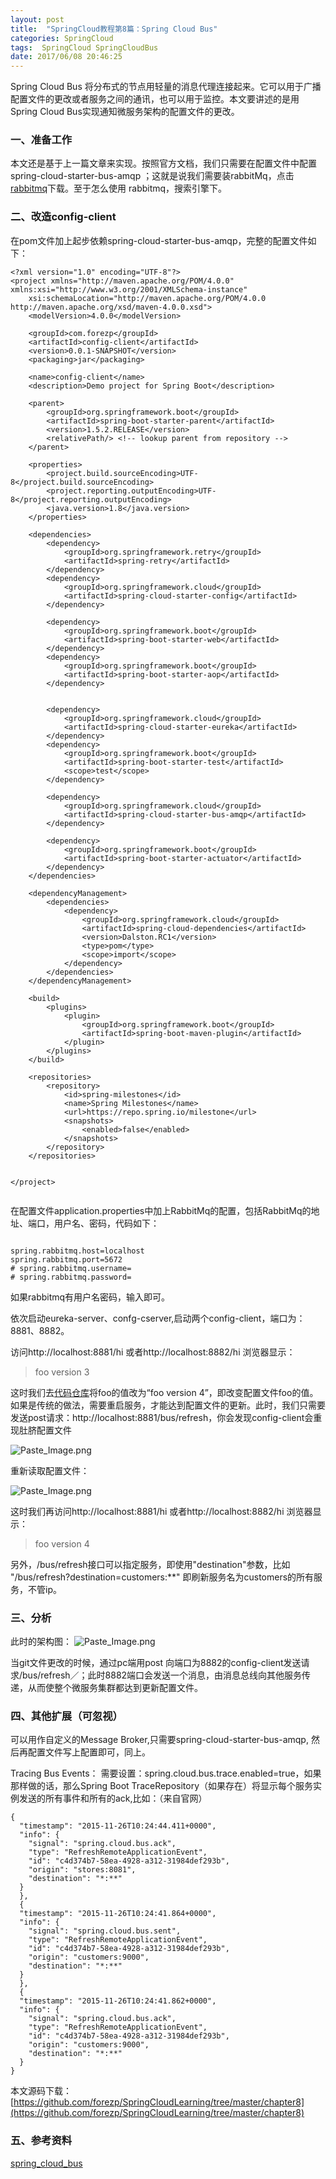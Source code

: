 ```yaml
---
layout: post
title:  "SpringCloud教程第8篇：Spring Cloud Bus"
categories: SpringCloud
tags:  SpringCloud SpringCloudBus
date: 2017/06/08 20:46:25
---
```






Spring Cloud Bus 将分布式的节点用轻量的消息代理连接起来。它可以用于广播配置文件的更改或者服务之间的通讯，也可以用于监控。本文要讲述的是用Spring Cloud Bus实现通知微服务架构的配置文件的更改。

<!--more-->

### 一、准备工作

本文还是基于上一篇文章来实现。按照官方文档，我们只需要在配置文件中配置 spring-cloud-starter-bus-amqp ；这就是说我们需要装rabbitMq，点击[rabbitmq](http://www.rabbitmq.com/)下载。至于怎么使用 rabbitmq，搜索引擎下。

### 二、改造config-client
在pom文件加上起步依赖spring-cloud-starter-bus-amqp，完整的配置文件如下：

```
<?xml version="1.0" encoding="UTF-8"?>
<project xmlns="http://maven.apache.org/POM/4.0.0" xmlns:xsi="http://www.w3.org/2001/XMLSchema-instance"
	xsi:schemaLocation="http://maven.apache.org/POM/4.0.0 http://maven.apache.org/xsd/maven-4.0.0.xsd">
	<modelVersion>4.0.0</modelVersion>

	<groupId>com.forezp</groupId>
	<artifactId>config-client</artifactId>
	<version>0.0.1-SNAPSHOT</version>
	<packaging>jar</packaging>

	<name>config-client</name>
	<description>Demo project for Spring Boot</description>

	<parent>
		<groupId>org.springframework.boot</groupId>
		<artifactId>spring-boot-starter-parent</artifactId>
		<version>1.5.2.RELEASE</version>
		<relativePath/> <!-- lookup parent from repository -->
	</parent>

	<properties>
		<project.build.sourceEncoding>UTF-8</project.build.sourceEncoding>
		<project.reporting.outputEncoding>UTF-8</project.reporting.outputEncoding>
		<java.version>1.8</java.version>
	</properties>

	<dependencies>
		<dependency>
			<groupId>org.springframework.retry</groupId>
			<artifactId>spring-retry</artifactId>
		</dependency>
		<dependency>
			<groupId>org.springframework.cloud</groupId>
			<artifactId>spring-cloud-starter-config</artifactId>
		</dependency>

		<dependency>
			<groupId>org.springframework.boot</groupId>
			<artifactId>spring-boot-starter-web</artifactId>
		</dependency>
		<dependency>
			<groupId>org.springframework.boot</groupId>
			<artifactId>spring-boot-starter-aop</artifactId>
		</dependency>


		<dependency>
			<groupId>org.springframework.cloud</groupId>
			<artifactId>spring-cloud-starter-eureka</artifactId>
		</dependency>
		<dependency>
			<groupId>org.springframework.boot</groupId>
			<artifactId>spring-boot-starter-test</artifactId>
			<scope>test</scope>
		</dependency>

		<dependency>
			<groupId>org.springframework.cloud</groupId>
			<artifactId>spring-cloud-starter-bus-amqp</artifactId>
		</dependency>

		<dependency>
			<groupId>org.springframework.boot</groupId>
			<artifactId>spring-boot-starter-actuator</artifactId>
		</dependency>
	</dependencies>

	<dependencyManagement>
		<dependencies>
			<dependency>
				<groupId>org.springframework.cloud</groupId>
				<artifactId>spring-cloud-dependencies</artifactId>
				<version>Dalston.RC1</version>
				<type>pom</type>
				<scope>import</scope>
			</dependency>
		</dependencies>
	</dependencyManagement>

	<build>
		<plugins>
			<plugin>
				<groupId>org.springframework.boot</groupId>
				<artifactId>spring-boot-maven-plugin</artifactId>
			</plugin>
		</plugins>
	</build>

	<repositories>
		<repository>
			<id>spring-milestones</id>
			<name>Spring Milestones</name>
			<url>https://repo.spring.io/milestone</url>
			<snapshots>
				<enabled>false</enabled>
			</snapshots>
		</repository>
	</repositories>


</project>


```

在配置文件application.properties中加上RabbitMq的配置，包括RabbitMq的地址、端口，用户名、密码，代码如下：

```

spring.rabbitmq.host=localhost
spring.rabbitmq.port=5672
# spring.rabbitmq.username=
# spring.rabbitmq.password=

```
如果rabbitmq有用户名密码，输入即可。

依次启动eureka-server、confg-cserver,启动两个config-client，端口为：8881、8882。

访问http://localhost:8881/hi  或者http://localhost:8882/hi 浏览器显示：

> foo version 3
> 

这时我们去[代码仓库](https://github.com/forezp/SpringcloudConfig/blob/master/respo/config-client-dev.properties)将foo的值改为“foo version 4”，即改变配置文件foo的值。如果是传统的做法，需要重启服务，才能达到配置文件的更新。此时，我们只需要发送post请求：http://localhost:8881/bus/refresh，你会发现config-client会重现肚脐配置文件

![Paste_Image.png](http://upload-images.jianshu.io/upload_images/2279594-c1fe748f1d25af70.png?imageMogr2/auto-orient/strip%7CimageView2/2/w/600)

重新读取配置文件：

![Paste_Image.png](http://upload-images.jianshu.io/upload_images/2279594-57874b46c40c9916.png?imageMogr2/auto-orient/strip%7CimageView2/2/w/600)

这时我们再访问http://localhost:8881/hi  或者http://localhost:8882/hi 浏览器显示：

> foo version 4
> 

另外，/bus/refresh接口可以指定服务，即使用"destination"参数，比如 "/bus/refresh?destination=customers:**" 即刷新服务名为customers的所有服务，不管ip。


### 三、分析

此时的架构图：
![Paste_Image.png](http://upload-images.jianshu.io/upload_images/2279594-9a119d83cf90069f.png?imageMogr2/auto-orient/strip%7CimageView2/2/w/1240)

当git文件更改的时候，通过pc端用post 向端口为8882的config-client发送请求/bus/refresh／；此时8882端口会发送一个消息，由消息总线向其他服务传递，从而使整个微服务集群都达到更新配置文件。


### 四、其他扩展（可忽视）

可以用作自定义的Message Broker,只需要spring-cloud-starter-bus-amqp, 然后再配置文件写上配置即可，同上。

Tracing Bus Events：
需要设置：spring.cloud.bus.trace.enabled=true，如果那样做的话，那么Spring Boot TraceRepository（如果存在）将显示每个服务实例发送的所有事件和所有的ack,比如：（来自官网）

```
{
  "timestamp": "2015-11-26T10:24:44.411+0000",
  "info": {
    "signal": "spring.cloud.bus.ack",
    "type": "RefreshRemoteApplicationEvent",
    "id": "c4d374b7-58ea-4928-a312-31984def293b",
    "origin": "stores:8081",
    "destination": "*:**"
  }
  },
  {
  "timestamp": "2015-11-26T10:24:41.864+0000",
  "info": {
    "signal": "spring.cloud.bus.sent",
    "type": "RefreshRemoteApplicationEvent",
    "id": "c4d374b7-58ea-4928-a312-31984def293b",
    "origin": "customers:9000",
    "destination": "*:**"
  }
  },
  {
  "timestamp": "2015-11-26T10:24:41.862+0000",
  "info": {
    "signal": "spring.cloud.bus.ack",
    "type": "RefreshRemoteApplicationEvent",
    "id": "c4d374b7-58ea-4928-a312-31984def293b",
    "origin": "customers:9000",
    "destination": "*:**"
  }
}

```

本文源码下载：
[https://github.com/forezp/SpringCloudLearning/tree/master/chapter8](https://github.com/forezp/SpringCloudLearning/tree/master/chapter8)


### 五、参考资料

[spring_cloud_bus](http://projects.spring.io/spring-cloud/spring-cloud.html#_spring_cloud_bus)


